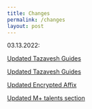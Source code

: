 ```yaml
---
title: Changes
permalink: /changes
layout: post
---
```

<script src="https://code.jquery.com/jquery-3.2.1.min.js"></script>

03.13.2022:

[Updated Tazavesh Guides](/M+/dungeons/tazavesh/gambit)

[Updated Tazavesh Guides](/M+/dungeons/tazavesh/streets) 

[Updated Encrypted Affix](/M+/affixes)

[Updated M+ talents section](/M+/talents)
